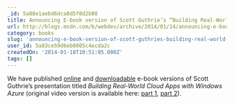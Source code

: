 ```yaml
---
_id: 5a88e1aebd6dca0d5f0d2b08
title: Announcing E-book version of Scott Guthrie’s “Building Real-World Cloud Apps with Windows Azure”
url: http://blogs.msdn.com/b/webdev/archive/2014/01/14/announcing-e-book-version-of-scott-guthrie-s-building-real-world-cloud-apps-with-windows-azure.aspx
category: books
slug: 'announcing-e-book-version-of-scott-guthries-building-real-world-cloud-apps-with-windows-azure'
user_id: 5a83ce59d6eb0005c4ecda2c
createdOn: '2014-01-18T10:51:05.000Z'
tags: []
---
```


We have published <a href="http://asp.net/aspnet/overview/developing-apps-with-windows-azure/building-real-world-cloud-apps-with-windows-azure/introduction">online</a> and <a href="http://archive.msdn.microsoft.com/Project/Download/FileDownload.aspx?ProjectName=aspnetmsdnexamples&amp;DownloadId=16477">downloadable</a> e-book versions of Scott Guthrie’s presentation titled <em>Building Real-World Cloud Apps with Windows Azure</em> (original video version is available here: <a href="http://channel9.msdn.com/Events/TechEd/Australia/2013/AZR324">part 1</a>, <a href="http://channel9.msdn.com/Events/TechEd/Australia/2013/AZR325">part 2</a>).
